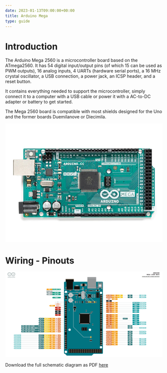 ```yaml
---
date: 2023-01-13T09:00:00+00:00
title: Arduino Mega
type: guide
---
```


# Introduction
The Arduino Mega 2560 is a microcontroller board based on the ATmega2560. It has 54 digital input/output pins (of which 15 can be used as PWM outputs), 16 analog inputs, 4 UARTs (hardware serial ports), a 16 MHz crystal oscillator, a USB connection, a power jack, an ICSP header, and a reset button. 

It contains everything needed to support the microcontroller, simply connect it to a computer with a USB cable or power it with a AC-to-DC adapter or battery to get started. 

The Mega 2560 board is compatible with most shields designed for the Uno and the former boards Duemilanove or Diecimila.

![picxxyyzz](img/pic1.jpg)

# Wiring - Pinouts

![picxxyyzz](img/pic2.png)

Download the full schematic diagram as PDF [here](https://content.arduino.cc/assets/MEGA2560_Rev3e_sch.pdf)
